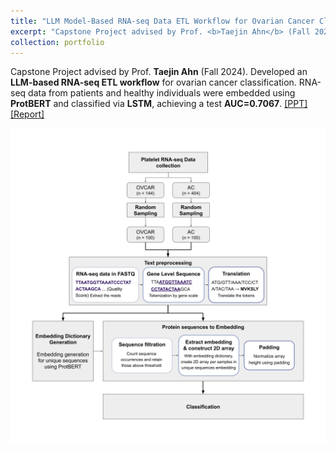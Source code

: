 ```yaml
---
title: "LLM Model-Based RNA-seq Data ETL Workflow for Ovarian Cancer Classification Model"
excerpt: "Capstone Project advised by Prof. <b>Taejin Ahn</b> (Fall 2024). Developed an <b>LLM-based RNA-seq ETL workflow</b> for ovarian cancer classification. RNA-seq data from patients and healthy individuals were embedded using <b>ProtBERT</b> and classified via <b>LSTM</b>, achieving a test <b>AUC=0.7067</b>. <a href='/files/2024-11-28-capstone.pdf'>[PPT]</a> <a href='https://docs.google.com/document/d/1UEWebch9GVyAbMdlCCQBrFWcQjaMwg682n0BaDMayHM/edit?usp=sharing'>[Report]</a>"
collection: portfolio
---
```

Capstone Project advised by Prof. <b>Taejin Ahn</b> (Fall 2024). Developed an <b>LLM-based RNA-seq ETL workflow</b> for ovarian cancer classification. RNA-seq data from patients and healthy individuals were embedded using <b>ProtBERT</b> and classified via <b>LSTM</b>, achieving a test <b>AUC=0.7067</b>. <a href='/files/2024-11-28-capstone.pdf'>[PPT]</a> <a href='https://docs.google.com/document/d/1UEWebch9GVyAbMdlCCQBrFWcQjaMwg682n0BaDMayHM/edit?usp=sharing'>[Report]</a>

<img src='/images/research-overview-1.png'>
